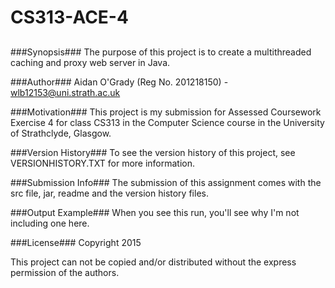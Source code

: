 CS313-ACE-4
===========
##
###Synopsis###
The purpose of this project is to create a multithreaded caching and proxy web
server in Java.

###Author###
Aidan O'Grady (Reg No. 201218150) - wlb12153@uni.strath.ac.uk

###Motivation###
This project is my submission for Assessed Coursework Exercise 4 for class CS313
in the Computer Science course in the University of Strathclyde, Glasgow.

###Version History###
To see the version history of this project, see VERSIONHISTORY.TXT for more
information.

###Submission Info###
The submission of this assignment comes with the src file, jar, readme and the
version history files.

###Output Example###
When you see this run, you'll see why I'm not including one here.

###License###
Copyright 2015

This project can not be copied and/or distributed without the express permission
of the authors.

